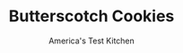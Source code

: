 ---
layout: ../../layouts/MarkdownPostLayout.astro
title: Butterscotch Cookies
author: America's Test Kitchen
pubDate: 2023-03-15
description: "Few flavors are as familiar as butterscotch. Replicating that flavor in a cookie, however, is like having a clear destination but no map."
image_url: https://res.cloudinary.com/hksqkdlah/image/upload/ar_1:1,c_fill,dpr_2.0,f_auto,fl_lossy.progressive.strip_profile,g_faces:auto,q_auto:low,w_344/10225_sfs-butterscotchcookies-10
tags: ["Desserts or Baked Goods","Cookies"]
calories: 2035
protein: 
carbohydrates: 11
fats: 
fiber: 
ingredients: ["1/2 cup (3 ounces), butterscotch chips","3 tablespoons, unsalted butter, plus 9 tablespoons cut into 9 pieces, chilled","2 teaspoons, vanilla extract","3/4 cup packed (5 1/4 ounces), dark brown sugar","1/2 teaspoon, salt","1 , large egg yolk","1 3/4 cups (8 3/4 ounces), all-purpose flour","1 teaspoon, baking powder"]
serves: 32
time: "50 minutes, plus 2 hours chilling and 30 minutes cooling"
instructions: ["Microwave butterscotch chips and 3 tablespoons butter in bowl until melted, about 1 minute, stirring halfway through. Whisk in vanilla until mixture is smooth; let cool for 10 minutes.","Using stand mixer fitted with paddle, beat remaining 9 tablespoons butter, sugar, and salt on medium-high speed until pale and fluffy, about 3 minutes. Add cooled butterscotch mixture and beat until thoroughly combined, about 1 minute, scraping down bowl as needed. Add egg yolk and beat until incorporated, about 30 seconds. Reduce speed to low, add flour and baking powder, and mix until dough forms, about 1 minute.","Turn out dough onto counter and roll into 9-inch log. Wrap tightly with parchment paper and roll to form even cylinder. Refrigerate until firm, at least 2 hours or up to 3 days. (Dough can be wrapped in aluminum foil and frozen for up to 1 month.)","Adjust oven racks to upper-middle and lower-middle positions and heat oven to 325 degrees. Line 2 baking sheets with parchment paper. Slice chilled dough with sharp knife into ¼-inch-thick rounds and place 1 inch apart on prepared baking sheets (16 cookies per sheet). Bake until edges have darkened slightly, about 15 minutes, switching and rotating sheets halfway through baking. Let cool for 10 minutes on baking sheets, then transfer cookies to wire rack to cool completely. (Cookies can be stored in airtight container at room temperature for up to 3 days.)"]
nutrition: ["14 mg Potassium","25 mg Phosphorus","15 mg Calcium","2 mg Magnesium","37 mg Sodium","1 g Fat","8 mg Cholesterol","11 µg Folic acid","3 µg Folate (food)","5 g Sugars","1 g Water","11 g Carbs","23 µg Folate equivalent (total)","11 µg Vitamin A","63 kcal Energy","5 g Sugars, added","2035 calories"]
notes: "Use chilled butter so it won’t melt when you add the melted chips in step 2. If the chilled dough begins to split as you slice it, soften it on the counter for 10 minutes."
---